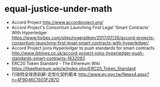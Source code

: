 # equal-justice-under-math

* Accord Project http://www.accordproject.org/
* Accord Project's Consortium Launching First Legal 'Smart Contracts' With Hyperledger https://www.forbes.com/sites/rogeraitken/2017/07/26/accord-projects-consortium-launching-first-legal-smart-contracts-with-hyperledger/
* Accord Project joins Hyperledger to push standards for smart contracts http://www.ibtimes.co.uk/accord-project-joins-hyperledger-push-standards-smart-contracts-1632093
* ERC20 Token Standard - The Ethereum Wiki https://theethereum.wiki/w/index.php/ERC20_Token_Standard
* 行政院全球資訊網-定型化契約範本 http://www.ey.gov.tw/News4.aspx?n=4F9D46C1503F2B7D
